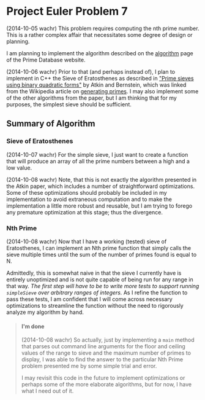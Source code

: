 # Project Euler Problem 7
<!-- Vim: set filetype=markdown spell : -->

(2014-10-05 wachr) This problem requires computing the nth prime number. This
is a rather complex affair that necessitates some degree of design or planning.

I am planning to implement the algorithm described on the [algorithm][1] page
of the Prime Database website.

(2014-10-06 wachr) Prior to that (and perhaps instead of), I plan to implement
in C++ the Sieve of Eratosthenes as described in ["Prime sieves using binary
quadratic forms"][3] by Atkin and Bernstein, which was linked from the
Wikipedia article on [generating primes][2]. I may also implement some of the
other algorithms from the paper, but I am thinking that for my purposes, the
simplest sieve should be sufficient.

## Summary of Algorithm

### Sieve of Eratosthenes

(2014-10-07 wachr) For the simple sieve, I just want to create a function that
will produce an array of all the prime numbers between a high and a low value.

(2014-10-08 wachr) Note, that this is not exactly the algorithm presented in
the Atkin paper, which includes a number of straightforward optimizations. Some
of these optimizations should probably be included in my implementation to
avoid extraneous computation and to make the implementation a little more
robust and reusable, but I am trying to forego any premature optimization at
this stage; thus the divergence.

### Nth Prime

(2014-10-08 wachr) Now that I have a working (tested) sieve of Eratosthenes, I
can implement an Nth prime function that simply calls the sieve multiple times
until the sum of the number of primes found is equal to N.

Admittedly, this is somewhat naive in that the sieve I currently have is
entirely unoptimized and is not quite capable of being run for any range in
that way. *The first step will have to be to write more tests to support
running `simpleSieve` over arbitrary ranges of integers.* As I refine the
function to pass these tests, I am confident that I will come across necessary
optimizations to streamline the function without the need to rigorously analyze
my algorithm by hand.

> #### I'm done
>
> (2014-10-08 wachr) So actually, just by implementing a `main` method that
> parses out command line arguments for the floor and ceiling values of the
> range to sieve and the maximum number of primes to display, I was able to
> find the answer to the particular Nth Prime problem presented me by some
> simple trial and error.
>
> I may revisit this code in the future to implement optimizations or perhaps
> some of the more elaborate algorithms, but for now, I have what I need out of
> it.

<!-- links -->
[1]: https://primes.utm.edu/nthprime/algorithm.php "The Prime Database"
[2]: http://en.wikipedia.org/wiki/Generating_primes "Wikipedia: Generating Primes"
[3]: http://cr.yp.to/papers/primesieves-19990826.pdf "Prime Sieves paper (PDF)"
